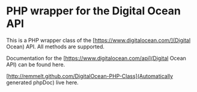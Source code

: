 PHP wrapper for the Digital Ocean API
=====================================

This is a PHP wrapper class of the [https://www.digitalocean.com/](Digital Ocean) API. All methods are supported.

Documentation for the [https://www.digitalocean.com/api](Digital Ocean API) can be found here.

[http://remmelt.github.com/DigitalOcean-PHP-Class](Automatically generated phpDoc) live here.
